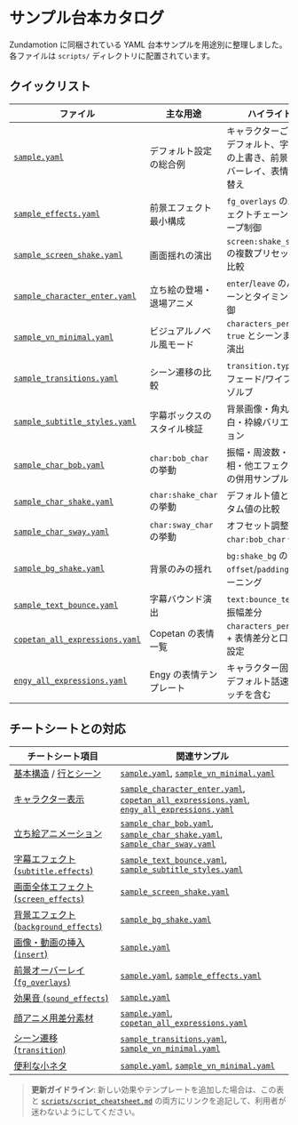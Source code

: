 # サンプル台本カタログ

Zundamotion に同梱されている YAML 台本サンプルを用途別に整理しました。各ファイルは `scripts/` ディレクトリに配置されています。

## クイックリスト

| ファイル | 主な用途 | ハイライト |
| --- | --- | --- |
| [`sample.yaml`](../scripts/sample.yaml) | デフォルト設定の総合例 | キャラクターごとのデフォルト、字幕色の上書き、前景オーバーレイ、表情切り替え |
| [`sample_effects.yaml`](../scripts/sample_effects.yaml) | 前景エフェクト最小構成 | `fg_overlays` のエフェクトチェーンとループ制御 |
| [`sample_screen_shake.yaml`](../scripts/sample_screen_shake.yaml) | 画面揺れの演出 | `screen:shake_screen` の複数プリセットを比較 |
| [`sample_character_enter.yaml`](../scripts/sample_character_enter.yaml) | 立ち絵の登場・退場アニメ | `enter`/`leave` のパターンとタイミング制御 |
| [`sample_vn_minimal.yaml`](../scripts/sample_vn_minimal.yaml) | ビジュアルノベル風モード | `characters_persist: true` とシーンまたぎ演出 |
| [`sample_transitions.yaml`](../scripts/sample_transitions.yaml) | シーン遷移の比較 | `transition.type` のフェード/ワイプ/ディゾルブ |
| [`sample_subtitle_styles.yaml`](../scripts/sample_subtitle_styles.yaml) | 字幕ボックスのスタイル検証 | 背景画像・角丸・余白・枠線バリエーション |
| [`sample_char_bob.yaml`](../scripts/sample_char_bob.yaml) | `char:bob_char` の挙動 | 振幅・周波数・位相・他エフェクトとの併用サンプル |
| [`sample_char_shake.yaml`](../scripts/sample_char_shake.yaml) | `char:shake_char` の挙動 | デフォルト値とカスタム値の比較 |
| [`sample_char_sway.yaml`](../scripts/sample_char_sway.yaml) | `char:sway_char` の挙動 | オフセット調整と `char:bob_char` 併用 |
| [`sample_bg_shake.yaml`](../scripts/sample_bg_shake.yaml) | 背景のみの揺れ | `bg:shake_bg` の `offset`/`padding` チューニング |
| [`sample_text_bounce.yaml`](../scripts/sample_text_bounce.yaml) | 字幕バウンド演出 | `text:bounce_text` の振幅差分 |
| [`copetan_all_expressions.yaml`](../scripts/copetan_all_expressions.yaml) | Copetan の表情一覧 | `characters_persist` + 表情差分と口パク設定 |
| [`engy_all_expressions.yaml`](../scripts/engy_all_expressions.yaml) | Engy の表情テンプレート | キャラクター固有のデフォルト話速・ピッチを含む |

## チートシートとの対応

| チートシート項目 | 関連サンプル |
| --- | --- |
| [基本構造](../scripts/script_cheatsheet.md#基本構造) / [行とシーン](../scripts/script_cheatsheet.md#行とシーン) | [`sample.yaml`](../scripts/sample.yaml), [`sample_vn_minimal.yaml`](../scripts/sample_vn_minimal.yaml) |
| [キャラクター表示](../scripts/script_cheatsheet.md#キャラクター表示) | [`sample_character_enter.yaml`](../scripts/sample_character_enter.yaml), [`copetan_all_expressions.yaml`](../scripts/copetan_all_expressions.yaml), [`engy_all_expressions.yaml`](../scripts/engy_all_expressions.yaml) |
| [立ち絵アニメーション](../scripts/script_cheatsheet.md#立ち絵アニメーション) | [`sample_char_bob.yaml`](../scripts/sample_char_bob.yaml), [`sample_char_shake.yaml`](../scripts/sample_char_shake.yaml), [`sample_char_sway.yaml`](../scripts/sample_char_sway.yaml) |
| [字幕エフェクト (`subtitle.effects`)](../scripts/script_cheatsheet.md#字幕エフェクト-subtitleeffects) | [`sample_text_bounce.yaml`](../scripts/sample_text_bounce.yaml), [`sample_subtitle_styles.yaml`](../scripts/sample_subtitle_styles.yaml) |
| [画面全体エフェクト (`screen_effects`)](../scripts/script_cheatsheet.md#画面全体エフェクト-screen_effects) | [`sample_screen_shake.yaml`](../scripts/sample_screen_shake.yaml) |
| [背景エフェクト (`background_effects`)](../scripts/script_cheatsheet.md#背景エフェクト-background_effects) | [`sample_bg_shake.yaml`](../scripts/sample_bg_shake.yaml) |
| [画像・動画の挿入 (`insert`)](../scripts/script_cheatsheet.md#画像動画の挿入-insert) | [`sample.yaml`](../scripts/sample.yaml) |
| [前景オーバーレイ (`fg_overlays`)](../scripts/script_cheatsheet.md#前景オーバーレイ-fg_overlays) | [`sample.yaml`](../scripts/sample.yaml), [`sample_effects.yaml`](../scripts/sample_effects.yaml) |
| [効果音 (`sound_effects`)](../scripts/script_cheatsheet.md#効果音-sound_effects) | [`sample.yaml`](../scripts/sample.yaml) |
| [顔アニメ用差分素材](../scripts/script_cheatsheet.md#顔アニメ用差分素材) | [`sample.yaml`](../scripts/sample.yaml), [`copetan_all_expressions.yaml`](../scripts/copetan_all_expressions.yaml) |
| [シーン遷移 (`transition`)](../scripts/script_cheatsheet.md#シーン遷移-transition) | [`sample_transitions.yaml`](../scripts/sample_transitions.yaml), [`sample_vn_minimal.yaml`](../scripts/sample_vn_minimal.yaml) |
| [便利な小ネタ](../scripts/script_cheatsheet.md#便利な小ネタ) | [`sample.yaml`](../scripts/sample.yaml), [`sample_vn_minimal.yaml`](../scripts/sample_vn_minimal.yaml) |

> **更新ガイドライン**: 新しい効果やテンプレートを追加した場合は、この表と [`scripts/script_cheatsheet.md`](../scripts/script_cheatsheet.md) の両方にリンクを追記して、利用者が迷わないようにしてください。

